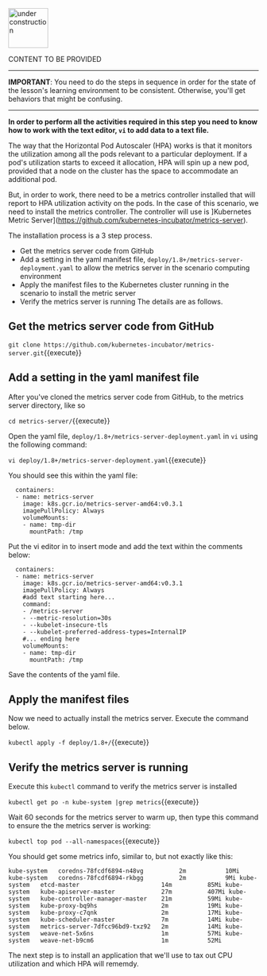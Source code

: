 <img src="http://www.gosc.org/_Media/under-construction-yellow-d_med.png" width="80" alt="under construction" />

CONTENT TO BE PROVIDED

------

**IMPORTANT**: You need to do the steps in sequence in order for the state of the lesson's learning environment to be
consistent. Otherwise, you'll get behaviors that might be confusing.

------

**In order to perform all the activities required in this step you need to know how to work with the text editor, `vi` 
to add data to a text file.**

The way that the Horizontal Pod Autoscaler (HPA) works is that it monitors the utilization among all the pods relevant to
a particular deployment. If a pod's utilization starts to exceed it allocation, HPA will spin up a new pod, provided
that a node on the cluster has the space to accommodate an additional pod.

But, in order to work, there need to be a metrics controller installed that will report to HPA utilization activity on
the pods. In the case of this scenario, we need to install the metrics controller. The controller will use is ]Kubernetes
Metric Server](https://github.com/kubernetes-incubator/metrics-server).

The installation process is a 3 step process.

* Get the metrics server code from GitHub
* Add a setting in the yaml manifest file, `deploy/1.8+/metrics-server-deployment.yaml` to allow the metrics server in the scenario
computing environment
* Apply the manifest files to the Kubernetes cluster running in the scenario to install the metric server
* Verify the metrics server is running
The details are as follows.

## Get the metrics server code from GitHub

`
git clone https://github.com/kubernetes-incubator/metrics-server.git
`{{execute}}

## Add a setting in the yaml manifest file

After you've cloned the metrics server code from GitHub, to the metrics server directory, like so

`
cd metrics-server/
`{{execute}}

Open the yaml file, `deploy/1.8+/metrics-server-deployment.yaml` in `vi` using the following command:

`
vi deploy/1.8+/metrics-server-deployment.yaml
`{{execute}}


You should see this within the yaml file:

```
  containers:
  - name: metrics-server
    image: k8s.gcr.io/metrics-server-amd64:v0.3.1
    imagePullPolicy: Always
    volumeMounts:
    - name: tmp-dir
      mountPath: /tmp
```

Put the vi editor in to insert mode and add the text within the comments below:
```
  containers:
  - name: metrics-server
    image: k8s.gcr.io/metrics-server-amd64:v0.3.1
    imagePullPolicy: Always
    #add text starting here...
    command:
    - /metrics-server
    - --metric-resolution=30s
    - --kubelet-insecure-tls
    - --kubelet-preferred-address-types=InternalIP
    #... ending here
    volumeMounts:
    - name: tmp-dir
      mountPath: /tmp
```

Save the contents of the yaml file.

## Apply the manifest files

Now we need to actually install the metrics server. Execute the command below.

`kubectl apply -f deploy/1.8+/`{{execute}}


## Verify the metrics server is running

Execute this `kubectl` command to verify the metrics server is installed

`kubectl get po -n kube-system |grep metrics`{{execute}}

Wait 60 seconds for the metrics server to warm up, then type this command to ensure the the metrics server is working:

`kubectl top pod --all-namespaces`{{execute}}

You should get some metrics info, similar to, but not exactly like this:

`
kube-system   coredns-78fcdf6894-n48vg          2m           10Mi
kube-system   coredns-78fcdf6894-rkbgg          2m           9Mi
kube-system   etcd-master                       14m          85Mi
kube-system   kube-apiserver-master             27m          407Mi
kube-system   kube-controller-manager-master    21m          59Mi
kube-system   kube-proxy-bq9hs                  2m           19Mi
kube-system   kube-proxy-c7qnk                  2m           17Mi
kube-system   kube-scheduler-master             7m           14Mi
kube-system   metrics-server-7dfcc96bd9-txz92   2m           14Mi
kube-system   weave-net-5x6ns                   1m           57Mi
kube-system   weave-net-b9cm6                   1m           52Mi
`

The next step is to install an application that we'll use to tax out CPU utilization and which HPA will rememdy.

